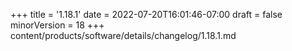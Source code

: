 +++
title = '1.18.1'
date = 2022-07-20T16:01:46-07:00
draft = false
minorVersion = 18
+++
content/products/software/details/changelog/1.18.1.md
